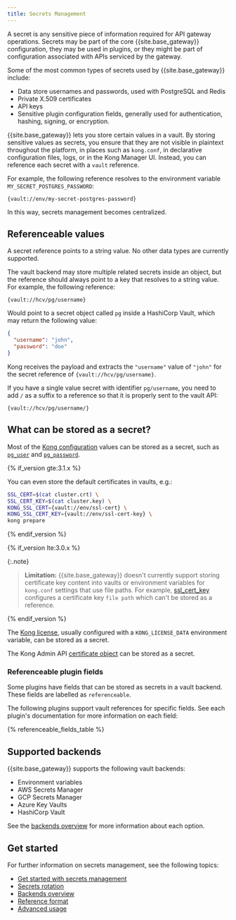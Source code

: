 ```yaml
---
title: Secrets Management
---
```


A secret is any sensitive piece of information required for API gateway
operations. Secrets may be part of the core {{site.base_gateway}} configuration,
they may be used in plugins, or they might be part of configuration associated
with APIs serviced by the gateway.

Some of the most common types of secrets used by {{site.base_gateway}} include:

* Data store usernames and passwords, used with PostgreSQL and Redis
* Private X.509 certificates
* API keys
* Sensitive plugin configuration fields, generally used for authentication,
  hashing, signing, or encryption.

{{site.base_gateway}} lets you store certain values in a vault.
By storing sensitive values as secrets, you ensure that they are not
visible in plaintext throughout the platform, in places such as `kong.conf`,
in declarative configuration files, logs, or in the Kong Manager UI. Instead,
you can reference each secret with a `vault` reference.

For example, the following reference resolves to the environment variable `MY_SECRET_POSTGRES_PASSWORD`:

```
{vault://env/my-secret-postgres-password}
```

In this way, secrets management becomes centralized.

## Referenceable values

A secret reference points to a string value. No other data types are currently supported.

The vault backend may store multiple related secrets inside an object, but the reference
should always point to a key that resolves to a string value. For example, the following reference:

```
{vault://hcv/pg/username}
```

Would point to a secret object called `pg` inside a HashiCorp Vault, which may return the following value:

```json
{
  "username": "john",
  "password": "doe"
}
```

<!-- vale off -->
Kong receives the payload and extracts the `"username"` value of `"john"` for the secret reference of
`{vault://hcv/pg/username}`.
<!-- vale on -->

If you have a single value secret with identifier `pg/username`, you need to add `/` as a suffix
to a reference so that it is properly sent to the vault API:

```
{vault://hcv/pg/username/}
```

## What can be stored as a secret?

Most of the [Kong configuration](/gateway/{{page.kong_version}}/reference/configuration/) values
can be stored as a secret, such as [`pg_user`](/gateway/{{page.kong_version}}/reference/configuration/#postgres-settings) and
[`pg_password`](/gateway/{{page.kong_version}}/reference/configuration/#postgres-settings).

{% if_version gte:3.1.x %}

You can even store the default certificates in vaults, e.g.:

```bash
SSL_CERT=$(cat cluster.crt) \
SSL_CERT_KEY=$(cat cluster.key) \
KONG_SSL_CERT={vault://env/ssl-cert} \
KONG_SSL_CERT_KEY={vault://env/ssl-cert-key} \
kong prepare
```

{% endif_version %}

{% if_version lte:3.0.x %}

{:.note}
> **Limitation:** {{site.base_gateway}} doesn't currently support storing certificate key content into vaults or environment variables for `kong.conf` settings that use file paths. For example, [ssl_cert_key](/gateway/{{page.kong_version}}/reference/configuration/#ssl_cert_key) configures a certificate key `file path` which can't be stored as a reference.

{% endif_version %}

The [Kong license](/gateway/{{page.kong_version}}/licenses/), usually configured with
a `KONG_LICENSE_DATA` environment variable, can be stored as a secret.

The Kong Admin API [certificate object](/gateway/{{page.kong_version}}/admin-api/#certificate-object)
can be stored as a secret.

### Referenceable plugin fields

Some plugins have fields that can be stored as secrets in a
vault backend. These fields are labelled as `referenceable`.

The following plugins support vault references for specific fields.
See each plugin's documentation for more information on each field:

{% referenceable_fields_table %}

## Supported backends

{{site.base_gateway}} supports the following vault backends:
* Environment variables
* AWS Secrets Manager
* GCP Secrets Manager
* Azure Key Vaults
* HashiCorp Vault

See the [backends overview](/gateway/{{page.kong_version}}/kong-enterprise/secrets-management/backends/)
for more information about each option.

## Get started

For further information on secrets management, see the following topics:
* [Get started with secrets management](/gateway/{{page.kong_version}}/kong-enterprise/secrets-management/getting-started/)
* [Secrets rotation](/gateway/{{page.kong_version}}/kong-enterprise/secrets-management/secrets-rotation/)
* [Backends overview](/gateway/{{page.kong_version}}/kong-enterprise/secrets-management/backends/)
* [Reference format](/gateway/{{page.kong_version}}/kong-enterprise/secrets-management/reference-format/)
* [Advanced usage](/gateway/{{page.kong_version}}/kong-enterprise/secrets-management/advanced-usage/)
